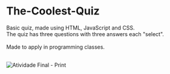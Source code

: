 # The-Coolest-Quiz
Basic quiz, made using HTML, JavaScript and CSS.<br>
The quiz has three questions with three answers each "select".<br><br>
Made to apply in programming classes.<br><br>

![Atividade Final - Print](![image](https://github.com/user-attachments/assets/583d37e9-4894-43f1-b2fd-db2d156a32f2)
)



